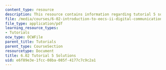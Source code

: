 ```yaml
---
content_type: resource
description: This resource contains information regarding tutorial 5 solutions.
file: /media/courses/6-02-introduction-to-eecs-ii-digital-communication-systems-fall-2012/e6f89e3e1fcc08ba085f4177c7c9c2a1_MIT6_02F12_tutor05_sol.pdf
file_type: application/pdf
learning_resource_types:
- Tutorials
ocw_type: OCWFile
parent_title: Tutorials
parent_type: CourseSection
resourcetype: Document
title: 6.02 Tutorial 5 Solutions
uid: e6f89e3e-1fcc-08ba-085f-4177c7c9c2a1
---
```

